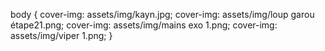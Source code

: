 body {
cover-img: assets/img/kayn.jpg;
cover-img: assets/img/loup garou étape21.png;
cover-img: assets/img/mains exo 1.png;
cover-img: assets/img/viper 1.png;
}
